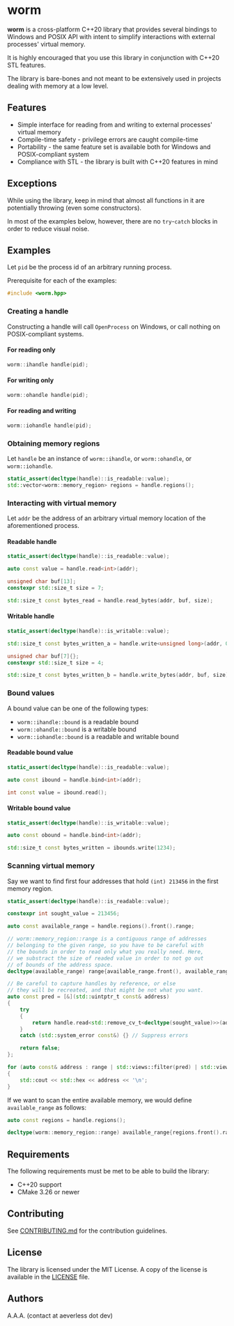 # worm

**worm** is a cross-platform C++20 library that provides several bindings to Windows and POSIX API
with intent to simplify interactions with external processes' virtual memory.

It is highly encouraged that you use this library in conjunction with C++20 STL features.

The library is bare-bones and not meant to be extensively used in projects dealing with memory at a low level.

## Features

- Simple interface for reading from and writing to external processes' virtual memory
- Compile-time safety - privilege errors are caught compile-time
- Portability - the same feature set is available both for Windows and POSIX-compliant system
- Compliance with STL - the library is built with C++20 features in mind

## Exceptions

While using the library, keep in mind that almost all functions in it are potentially throwing (even some constructors).

In most of the examples below, however, there are no `try`-`catch` blocks in order to reduce visual noise.

## Examples

Let `pid` be the process id of an arbitrary running process.

Prerequisite for each of the examples:

```cpp
#include <worm.hpp>
```

### Creating a handle

Constructing a handle will call `OpenProcess` on Windows, or call nothing on POSIX-compliant systems.

#### For reading only

```cpp
worm::ihandle handle(pid);
```

#### For writing only

```cpp
worm::ohandle handle(pid);
```

#### For reading and writing

```cpp
worm::iohandle handle(pid);
```

### Obtaining memory regions

Let `handle` be an instance of `worm::ihandle`, or `worm::ohandle`, or `worm::iohandle`.

```cpp
static_assert(decltype(handle)::is_readable::value);
std::vector<worm::memory_region> regions = handle.regions();
```

### Interacting with virtual memory

Let `addr` be the address of an arbitrary virtual memory location of the aforementioned process.

#### Readable handle

```cpp
static_assert(decltype(handle)::is_readable::value);

auto const value = handle.read<int>(addr);

unsigned char buf[13];
constexpr std::size_t size = 7;

std::size_t const bytes_read = handle.read_bytes(addr, buf, size);
```

#### Writable handle

```cpp
static_assert(decltype(handle)::is_writable::value);

std::size_t const bytes_written_a = handle.write<unsigned long>(addr, 0xdeadbeef);

unsigned char buf[7]{};
constexpr std::size_t size = 4;

std::size_t const bytes_written_b = handle.write_bytes(addr, buf, size);
```

### Bound values

A bound value can be one of the following types:

- `worm::ihandle::bound` is a readable bound
- `worm::ohandle::bound` is a writable bound
- `worm::iohandle::bound` is a readable and writable bound

#### Readable bound value

```cpp
static_assert(decltype(handle)::is_readable::value);

auto const ibound = handle.bind<int>(addr);

int const value = ibound.read();
```

#### Writable bound value

```cpp
static_assert(decltype(handle)::is_writable::value);

auto const obound = handle.bind<int>(addr);

std::size_t const bytes_written = ibounds.write(1234);
```

### Scanning virtual memory

Say we want to find first four addresses that hold `(int) 213456` in the first memory region.

```cpp
static_assert(decltype(handle)::is_readable::value);

constexpr int sought_value = 213456;

auto const available_range = handle.regions().front().range;

// worm::memory_region::range is a contiguous range of addresses
// belonging to the given range, so you have to be careful with
// the bounds in order to read only what you really need. Here,
// we substract the size of readed value in order to not go out
// of bounds of the address space.
decltype(available_range) range{available_range.front(), available_range.back() - sizeof(sought_value)};

// Be careful to capture handles by reference, or else
// they will be recreated, and that might be not what you want.
auto const pred = [&](std::uintptr_t const& address)
{
    try
    {
        return handle.read<std::remove_cv_t<decltype(sought_value)>>(address) == sought_value;
    }
    catch (std::system_error const&) {} // Suppress errors

    return false;
};

for (auto const& address : range | std::views::filter(pred) | std::views::take(4))
{
    std::cout << std::hex << address << '\n';
}
```

If we want to scan the entire available memory, we would define `available_range` as follows:

```cpp
auto const regions = handle.regions();

decltype(worm::memory_region::range) available_range{regions.front().range.front(), regions.back().range.back()};
```

## Requirements

The following requirements must be met to be able to build the library:

- C++20 support
- CMake 3.26 or newer

## Contributing

See [CONTRIBUTING.md](CONTRIBUTING.md) for the contribution guidelines.

## License

The library is licensed under the MIT License.
A copy of the license is available in the [LICENSE](LICENSE) file.

## Authors

A.A.A. (contact at aeverless dot dev)
